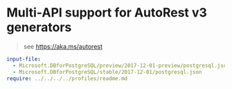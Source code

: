 # Multi-API support for AutoRest v3 generators

> see https://aka.ms/autorest

``` yaml $(enable-multi-api)
input-file:
  - Microsoft.DBforPostgreSQL/preview/2017-12-01-preview/postgresql.json
  - Microsoft.DBforPostgreSQL/stable/2017-12-01/postgresql.json
require: ../../../../profiles/readme.md
```
